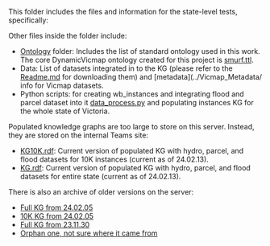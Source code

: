 ﻿This folder includes the files and information for the state-level tests, specifically: 


Other files inside the folder include:
- [Ontology](../Ontology/) folder: Includes the list of standard ontology used in this work. The core DynamicVicmap ontology created for this project is [smurf.ttl](../Ontology/smurf.ttl).
- Data: List of datasets integrated in to the KG (please refer to the [Readme.md](../README.md) for downloading them) and [metadata](../Vicmap_Metadata/ info for Vicmap datasets.
- Python scripts: for creating wb_instances and integrating flood and parcel dataset into it [data_process.py](data_process.py) and populating instances KG for the whole state of Victoria. 


Populated knowledge graphs are too large to store on this server. Instead, they are stored on the internal Teams site:
- [KG10K.rdf](https://rmiteduau-my.sharepoint.com/:u:/g/personal/matt_duckham_rmit_edu_au/ERStqVv1vrtMsYziNdFo7rEBMc17wlXNemJKjURucUxEUw?e=2uUUtd): Current version of populated KG with hydro, parcel, and flood datasets for 10K instances (current as of 24.02.13).
- [KG.rdf](https://rmiteduau-my.sharepoint.com/:u:/g/personal/nenad_radosevic_rmit_edu_au/EXOXsGgdSdNPlZl0iW1801gB0vfbbaTzOxU6e70io-xJ2Q?e=0F4yoj): Current version of populated KG with hydro, parcel, and flood datasets for entire state (current as of 24.02.13).

There is also an archive of older versions on the server:

- [Full KG from 24.02.05](https://rmiteduau-my.sharepoint.com/:u:/g/personal/matt_duckham_rmit_edu_au/EQr3tmmrUQ9Iqa_qW1P1PeMBXe_R-g3U_m-cOQS5WLVOrQ?e=dHlfTX)
- [10K KG from 24.02.05](https://rmiteduau-my.sharepoint.com/:u:/g/personal/matt_duckham_rmit_edu_au/ERn5GP-8RbRHrm0oaQZCRhkB248bBEMtdMKhpPz6n4m5qw?e=XnBnZZ)
- [Full KG from 23.11.30](https://rmiteduau-my.sharepoint.com/:u:/g/personal/matt_duckham_rmit_edu_au/EY8yMarLDdNAnGwGEvZ8S4MBHdx1GelsjwOj8irC41M7sQ?e=tLxdPz)
- [Orphan one, not sure where it came from](https://rmiteduau-my.sharepoint.com/:u:/g/personal/matt_duckham_rmit_edu_au/EYdY43gm6X9HooBDm7oG0jUBoWZB-2vLBR6JvgbVMmdC8w?e=4Rt0yk)
